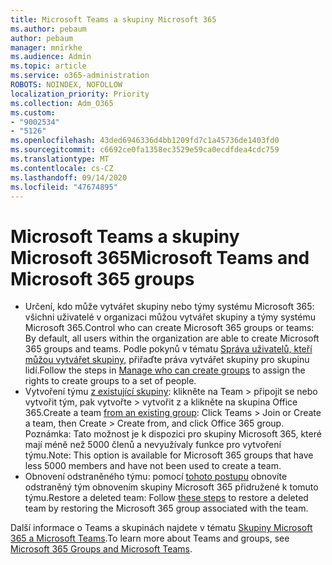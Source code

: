 ```yaml
---
title: Microsoft Teams a skupiny Microsoft 365
ms.author: pebaum
author: pebaum
manager: mnirkhe
ms.audience: Admin
ms.topic: article
ms.service: o365-administration
ROBOTS: NOINDEX, NOFOLLOW
localization_priority: Priority
ms.collection: Adm_O365
ms.custom:
- "9002534"
- "5126"
ms.openlocfilehash: 43ded6946336d4bb1209fd7c1a45736de1403fd0
ms.sourcegitcommit: c6692ce0fa1358ec3529e59ca0ecdfdea4cdc759
ms.translationtype: MT
ms.contentlocale: cs-CZ
ms.lasthandoff: 09/14/2020
ms.locfileid: "47674895"
---
```

# <a name="microsoft-teams-and-microsoft-365-groups"></a><span data-ttu-id="31f06-102">Microsoft Teams a skupiny Microsoft 365</span><span class="sxs-lookup"><span data-stu-id="31f06-102">Microsoft Teams and Microsoft 365 groups</span></span>

- <span data-ttu-id="31f06-103">Určení, kdo může vytvářet skupiny nebo týmy systému Microsoft 365: všichni uživatelé v organizaci můžou vytvářet skupiny a týmy systému Microsoft 365.</span><span class="sxs-lookup"><span data-stu-id="31f06-103">Control who can create Microsoft 365 groups or teams: By default, all users within the organization are able to create Microsoft 365 groups and teams.</span></span> <span data-ttu-id="31f06-104">Podle pokynů v tématu [Správa uživatelů, kteří můžou vytvářet skupiny,](https://support.office.com/article/4c46c8cb-17d0-44b5-9776-005fced8e618) přiřaďte práva vytvářet skupiny pro skupinu lidí.</span><span class="sxs-lookup"><span data-stu-id="31f06-104">Follow the steps in [Manage who can create groups](https://support.office.com/article/4c46c8cb-17d0-44b5-9776-005fced8e618) to assign the rights to create groups to a set of people.</span></span>
- <span data-ttu-id="31f06-105">Vytvoření týmu  [z existující skupiny](https://support.microsoft.com/office/24ec428e-40d7-4a1a-ab87-29be7d145865): klikněte na Team > připojit se nebo vytvořit tým, pak vytvořte > vytvořit z a klikněte na skupina Office 365.</span><span class="sxs-lookup"><span data-stu-id="31f06-105">Create a team  [from an existing group](https://support.microsoft.com/office/24ec428e-40d7-4a1a-ab87-29be7d145865): Click Teams > Join or Create a team, then Create > Create from, and click Office 365 group.</span></span> <span data-ttu-id="31f06-106">Poznámka: Tato možnost je k dispozici pro skupiny Microsoft 365, které mají méně než 5000 členů a nevyužívaly funkce pro vytvoření týmu.</span><span class="sxs-lookup"><span data-stu-id="31f06-106">Note: This option is available for Microsoft 365 groups that have less 5000 members and have not been used to create a team.</span></span>
- <span data-ttu-id="31f06-107">Obnovení odstraněného týmu: pomocí [tohoto postupu](https://docs.microsoft.com/microsoftteams/archive-or-delete-a-team#restore-a-deleted-team) obnovíte odstraněný tým obnovením skupiny Microsoft 365 přidružené k tomuto týmu.</span><span class="sxs-lookup"><span data-stu-id="31f06-107">Restore a deleted team: Follow [these steps](https://docs.microsoft.com/microsoftteams/archive-or-delete-a-team#restore-a-deleted-team) to restore a deleted team by restoring the Microsoft 365 group associated with the team.</span></span>

<span data-ttu-id="31f06-108">Další informace o Teams a skupinách najdete v tématu [Skupiny Microsoft 365 a Microsoft Teams](https://docs.microsoft.com/microsoftteams/office-365-groups).</span><span class="sxs-lookup"><span data-stu-id="31f06-108">To learn more about Teams and groups, see [Microsoft 365 Groups and Microsoft Teams](https://docs.microsoft.com/microsoftteams/office-365-groups).</span></span>
